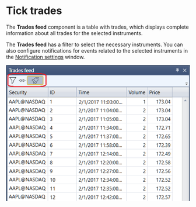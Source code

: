 # Tick trades

The **Trades feed** component is a table with trades, which displays complete information about all trades for the selected instruments.

The **Trades feed** has a filter to select the necessary instruments. You can also configure notifications for events related to the selected instruments in the [Notification settings](../../../terminal/notifications.md) window.

![Designer Tape Trades](../../../../images/designer_tape_trades.png)
